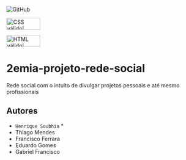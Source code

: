 ![GitHub](https://img.shields.io/github/license/HenriqueSoubhia/2emia-projeto)
<p>
    <a href="https://jigsaw.w3.org/css-validator/check/referer">
        <img style="border:0;width:88px;height:31px"
            src="https://jigsaw.w3.org/css-validator/images/vcss-blue"
             src = "https://img.shields.io/w3c-validation/html?targetUrl=https%3A%2F%2Fhenriquesoubhia.github.io%2F2emia-projeto%2F"
            alt="CSS válido!" />
    </a>
</p>
<img style="border:0;width:88px;height:31px" src = "https://img.shields.io/w3c-validation/html?targetUrl=https%3A%2F%2Fhenriquesoubhia.github.io%2F2emia-projeto%2F" alt="HTML válido!" />


# 2emia-projeto-rede-social
Rede social com o intuito de divulgar projetos pessoais e até mesmo profissionais
## Autores
- `Henrique Soubhia` *
- Thiago Mendes
- Francisco Ferrara
- Eduardo Gomes
- Gabriel Francisco
